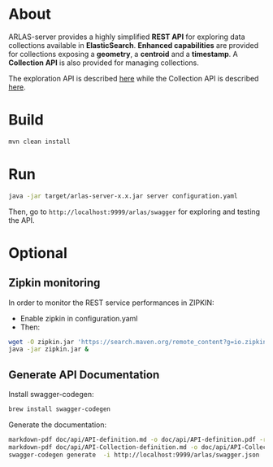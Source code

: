 # About

ARLAS-server provides a highly simplified **REST API** for exploring data collections available in **ElasticSearch**. 
**Enhanced capabilities** are provided for collections exposing a **geometry**, a **centroid** and a **timestamp**. A **Collection API** is also provided for managing collections.

The exploration API is described [here](doc/api/API-definition.md) while the  Collection API is described [here](doc/api/API-Collection-definition.md).

# Build

```sh
mvn clean install
```


# Run
```sh
java -jar target/arlas-server-x.x.jar server configuration.yaml
```

Then, go to `http://localhost:9999/arlas/swagger` for exploring and testing the API.

# Optional

## Zipkin monitoring
In order to monitor the REST service performances in ZIPKIN:
- Enable zipkin in configuration.yaml
- Then:

```sh
wget -O zipkin.jar 'https://search.maven.org/remote_content?g=io.zipkin.java&a=zipkin-server&v=LATEST&c=exec'
java -jar zipkin.jar &
```

## Generate API Documentation

Install swagger-codegen:
```sh
brew install swagger-codegen
```

Generate the documentation:
```sh
markdown-pdf doc/api/API-definition.md -o doc/api/API-definition.pdf -r landscape -z doc/api/markdown2pdf.css
markdown-pdf doc/api/API-Collection-definition.md -o doc/api/API-Collection-definition.pdf -r landscape -z doc/api/markdown2pdf.css
swagger-codegen generate  -i http://localhost:9999/arlas/swagger.json  -l html2 -o doc/api/html/
```
